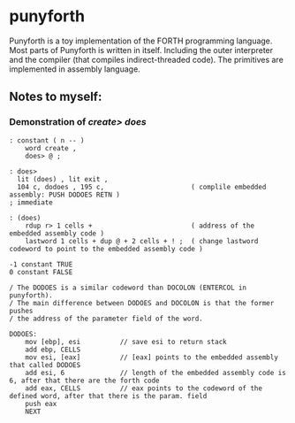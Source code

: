 # punyforth

Punyforth is a toy implementation of the FORTH programming language. Most parts of Punyforth is written in itself. Including the outer interpreter and the compiler (that compiles indirect-threaded code). The primitives are implemented in assembly language.

## Notes to myself:

### Demonstration of *create> does*

```forth
: constant ( n -- ) 
    word create , 
    does> @ ;
    
: does>
  lit (does) , lit exit ,
  104 c, dodoes , 195 c,                      ( complile embedded assembly: PUSH DODOES RETN )
; immediate

: (does)
    rdup r> 1 cells +                         ( address of the embedded assembly code )
    lastword 1 cells + dup @ + 2 cells + ! ;  ( change lastword codeword to point to the embedded assembly code )

-1 constant TRUE 
0 constant FALSE

/ The DODOES is a similar codeword than DOCOLON (ENTERCOL in punyforth). 
/ The main difference between DODOES and DOCOLON is that the former pushes 
/ the address of the parameter field of the word.

DODOES:
    mov [ebp], esi          // save esi to return stack
    add ebp, CELLS
    mov esi, [eax]          // [eax] points to the embedded assembly that called DODOES
    add esi, 6              // length of the embedded assembly code is 6, after that there are the forth code
    add eax, CELLS          // eax points to the codeword of the defined word, after that there is the param. field
    push eax
    NEXT

```





